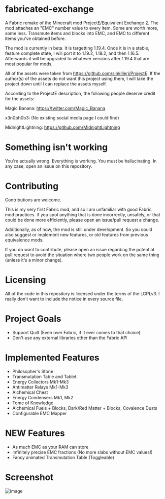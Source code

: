 # fabricated-exchange

A Fabric remake of the Minecraft mod ProjectE/Equivalent Exchange 2.
The mod attaches an "EMC" number value to every item. Some are worth more, some less.
Transmute items and blocks into EMC, and EMC to different items you've obtained before.

The mod is currently in beta. It is targetting 1.19.4. Once it is in a stable, feature complete state, I will port it to 1.19.2, 1.18.2, 
and then 1.16.5. Afterwards it will be upgraded to whatever versions after 1.19.4 that are most popular for mods.

All of the assets were taken from https://github.com/sinkillerj/ProjectE.
If the author(s) of the assets do not want this project using them, I will take the project 
down until I can replace the assets myself. 

According to the ProjectE description, the following people deserve credit for the assets:

Magic Banana: https://twitter.com/Magic_Banana

x3n0ph0b3: (No existing social media page I could find)

MidnightLightning: https://github.com/MidnightLightning

# Something isn't working

You're actually wrong. Everything is working. You must be hallucinating.
In any case, open an issue on this repository.

# Contributing

Contributions are welcome.

This is my very first Fabric mod, and so I am unfamiliar with good Fabric mod practices.
If you spot anything that is done incorrectly, unsafely, or that could be done more 
efficiently, please open an issue/pull request a change.

Additionally, as of now, the mod is still under development. So you could also suggest or implement
new features, or old features from previous equivalence mods.

If you do want to contribute, please open an issue regarding the potential pull request
to avoid the situation where two people work on the same thing (unless it's a minor change).

# Licensing

All of the code in this repository is licensed under the terms of the LGPLv3. I really don't want to include the notice in every source file.

# Project Goals

- Support Quilt (Even over Fabric, if it ever comes to that choice)
- Don't use any external libraries other than the Fabric API

# Implemented Features

- Philosopher's Stone
- Transmutation Table and Tablet
- Energy Collectors Mk1-Mk3
- Antimatter Relays Mk1-Mk3
- Alchemical Chest
- Energy Condensers Mk1, Mk2
- Tome of Knowledge
- Alchemical Fuels + Blocks, Dark/Red Matter + Blocks, Covalence Dusts
- Configurable EMC Mapper

# NEW Features

- As much EMC as your RAM can store
- Infinitely precise EMC fractions (No more slabs without EMC values!)
- Fancy animated Transmutation Table (Toggleable)
 
# Screenshot
![image](https://github.com/Skirlez/fabricated-exchange/assets/17904548/454070ff-fa47-4207-b18b-b72e3a1e0192)
